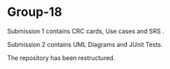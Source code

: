 Group-18
========
Submission 1 contains CRC cards, Use cases and SRS .

Submission 2 contains UML Diagrams and JUnit Tests.

The repository has been restructured.